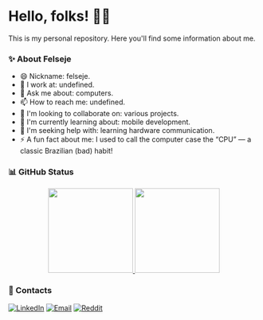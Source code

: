# Hello, folks! 👋😄
This is my personal repository. Here you'll find some information about me.

### ✨ About Felseje

- 😄 Nickname: felseje.
- 🔭 I work at: undefined.
- 💬 Ask me about: computers.
- 📫 How to reach me: undefined.
- 👯 I'm looking to collaborate on: various projects.
- 🌱 I'm currently learning about: mobile development.
- 🤔 I'm seeking help with: learning hardware communication.
- ⚡ A fun fact about me: I used to call the computer case the “CPU” — a classic Brazilian (bad) habit!

### 📊 GitHub Status

<div align="center">
  <a href="https://github.com/felseje">
    <img height="170em" src="https://github-readme-stats.vercel.app/api?username=felseje&show_icons=true&theme=omni&include_all_commits=true&count_private=true"/>
    <img height="170em" src="https://github-readme-stats.vercel.app/api/top-langs/?username=felseje&layout=compact&langs_count=7&theme=omni"/>
  </a>
</div>

### 📌 Contacts

[![LinkedIn](https://img.shields.io/badge/LinkedIn-Felseje-6C63FF?style=for-the-badge&logo=codementor&logoColor=white)](https://www.linkedin.com/in/felseje/)
[![Email](https://img.shields.io/badge/Email-felseje@hotmail.com-0078D4?style=for-the-badge&logo=minutemailer&logoColor=white)](mailto:felseje@hotmail.com)
[![Reddit](https://img.shields.io/badge/Reddit-Felseje-orange?style=for-the-badge&logo=reddit)](https://www.reddit.com/user/Felseje)
